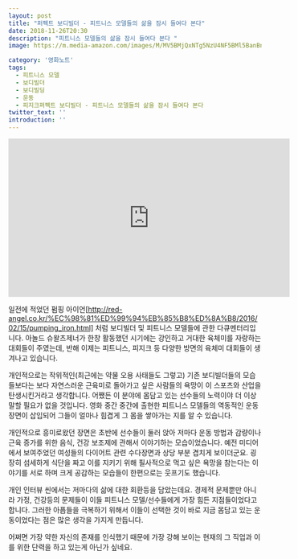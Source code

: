 ```yaml
---
layout: post
title: "퍼펙트 보디빌더 - 피트니스 모델들의 삶을 잠시 들여다 본다"
date: 2018-11-26T20:30
description: "피트니스 모델들의 삶을 잠시 들여다 본다 "
image: https://m.media-amazon.com/images/M/MV5BMjQxNTg5NzU4NF5BMl5BanBnXkFtZTgwMzQ5NjI0NzE@._V1_SY1000_SX675_AL_.jpg

category: '영화노트'  
tags: 
  - 피트니스 모델
  - 보디빌더
  - 보디빌딩
  - 운동
  - 피지크퍼펙트 보디빌더 - 피트니스 모델들의 삶을 잠시 들여다 본다
twitter_text: ''
introduction: ''
---
```


<iframe width="560" height="315" src="https://www.youtube.com/embed/Ew2uoiqjqXo" frameborder="0" allowfullscreen></iframe>

일전에 적었던 펌핑 아이언[http://red-angel.co.kr/%EC%98%81%ED%99%94%EB%85%B8%ED%8A%B8/2016/02/15/pumping_iron.html] 처럼 보디빌더 및 피트니스 모델들에 관한 다큐멘터리입니다. 아놀드 슈왈츠제너가 한창 활동했던 시기에는 강인하고 거대한 육체미를 자랑하는 대회들이 주였는데, 반해 이제는 피트니스, 피지크 등 다양한 방면의 육체미 대회들이 생겨나고 있습니다.

개인적으로는 작위적인(최근에는 약물 오용 사태들도 그렇고) 기존 보디빌더들의 모습들보다는 보다 자연스러운 근육미로 돌아가고 싶은 사람들의 욕망이 이 스포츠와 산업을 탄생시킨거라고 생각합니다. 어쨌든 이 분야에 몸담고 있는 선수들의 노력이야 더 이상 말할 필요가 없을 것입니다. 영화 중간 중간에 출현한 피트니스 모델들의 역동적인 운동 장면이 삽입되어 그들이 얼마나 힘겹게 그 몸을 쌓아가는 지를 알 수 있습니다.

개인적으로 흥미로왔던 장면은 초반에 선수들이 둘러 앉아 저마다 운동 방법과 감량이나 근육 증가를 위한 음식, 건강 보조제에 관해서 이야기하는 모습이었습니다. 예전 미디어에서 보여주었던 여성들의 다이어트 관련 수다장면과 상당 부분 겹치게 보이더군요. 굉장히 섬세하게 식단을 짜고 이를 지키기 위해 필사적으로 먹고 싶은 욕망을 참는다는 이야기를 서로 하며 크게 공감하는 모습들이 한편으로는 웃프기도 했습니다.

개인 인터뷰 씬에서는 저마다의 삶에 대한 회환등을 담았는데요. 경제적 문제뿐만 아니라 가정, 건강등의 문제들이 이들 피트니스 모델/선수들에게 가장 힘든 지점들이었다고 합니다. 그러한 아픔들을 극복하기 위해서 이들이 선택한 것이 바로 지금 몸담고 있는 운동이었다는 점은 많은 생각을 가지게 만듭니다.

어쩌면 가장 약한 자신의 존재를 인식했기 때문에 가장 강해 보이는 현재의 그 직업과 이를 위한 단력을 하고 있는게 아닌가 싶네요.
